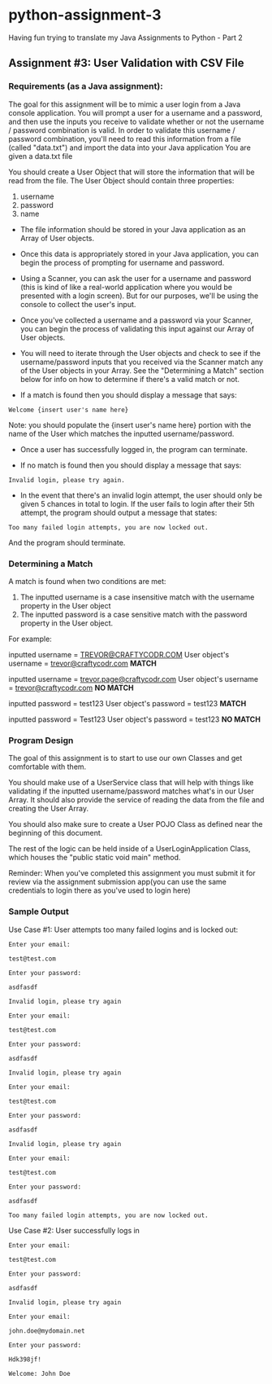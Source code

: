 # python-assignment-3
Having fun trying to translate my Java Assignments to Python - Part 2


## Assignment #3: User Validation with CSV File

### Requirements (as a Java assignment):

The goal for this assignment will be to mimic a user login from a Java console application.
You will prompt a user for a username and a password, and then use the inputs you receive to validate whether or not the username / password combination is valid.
In order to validate this username / password combination, you'll need to read this information from a file (called "data.txt") and import the data into your Java application
You are given a data.txt file

You should create a User Object that will store the information that will be read from the file.
The User Object should contain three properties:

  1. username
  2. password
  3. name

- The file information should be stored in your Java application as an Array of User objects.
- Once this data is appropriately stored in your Java application, you can begin the process of prompting for username and password.
- Using a Scanner, you can ask the user for a username and password (this is kind of like a real-world application where you would be presented with a login screen). But for our purposes, we'll be using the console to collect the user's input.
- Once you've collected a username and a password via your Scanner, you can begin the process of validating this input against our Array of User objects.
- You will need to iterate through the User objects and check to see if the username/password inputs that you received via the Scanner match any of the User objects in your Array. See the "Determining a Match" section below for info on how to determine if there's a valid match or not.

- If a match is found then you should display a message that says:
```
Welcome {insert user's name here}
```
Note: you should populate the {insert user's name here} portion with the name of the User which matches the inputted username/password.

- Once a user has successfully logged in, the program can terminate.

- If no match is found then you should display a message that says:
```
Invalid login, please try again.
```

- In the event that there's an invalid login attempt, the user should only be given 5 chances in total to login. If the user fails to login after their 5th attempt, the program should output a message that states:
```
Too many failed login attempts, you are now locked out.
```
And the program should terminate.


### Determining a Match
A match is found when two conditions are met:

  1. The inputted username is a case insensitive match with the username property in the User object
  2. The inputted password is a case sensitive match with the password property in the User object.

For example:

inputted username = TREVOR@CRAFTYCODR.COM
User object's username = trevor@craftycodr.com
**MATCH**

inputted username = trevor.page@craftycodr.com
User object's username = trevor@craftycodr.com
**NO MATCH**

inputted password = test123
User object's password = test123
**MATCH**

inputted password = Test123
User object's password = test123
**NO MATCH**


### Program Design

The goal of this assignment is to start to use our own Classes and get comfortable with them.

You should make use of a UserService class that will help with things like validating if the inputted username/password matches what's in our User Array. It should also provide the service of reading the data from the file and creating the User Array.

You should also make sure to create a User POJO Class as defined near the beginning of this document.

The rest of the logic can be held inside of a UserLoginApplication Class, which houses the "public static void main" method.

Reminder: When you've completed this assignment you must submit it for review via the assignment submission app(you can use the same credentials to login there as you've used to login here)

  
### Sample Output
Use Case #1: User attempts too many failed logins and is locked out:
```
Enter your email:

test@test.com

Enter your password:

asdfasdf

Invalid login, please try again

Enter your email:

test@test.com

Enter your password:

asdfasdf

Invalid login, please try again

Enter your email:

test@test.com

Enter your password:

asdfasdf

Invalid login, please try again

Enter your email:

test@test.com

Enter your password:

asdfasdf

Too many failed login attempts, you are now locked out.
```

Use Case #2: User successfully logs in
```
Enter your email:

test@test.com

Enter your password:

asdfasdf

Invalid login, please try again

Enter your email:

john.doe@mydomain.net

Enter your password:

Hdk398jf!

Welcome: John Doe
```


